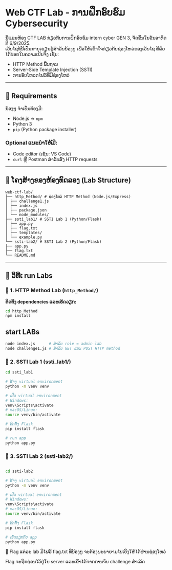 # Web CTF Lab - ການຝຶກອົບຮົມ Cybersecurity

ນີ້ແມ່ນຫ້ອງ CTF LAB ກ່ຽວກັບການຝຶກອົບຮົມ intern cyber GEN 3, ຈັດຂຶ້ນໃນວັນອາທິດທີ 6/9/2025.  
ເວັບໄຊທ້ນີ້ເປັນການເຮຽນຮູ້ສຳລັບນ້ອງໆ ເພື່ອໃຫ້ເຂົ້າໃຈກ່ຽວກັບຊ່ອງໂຫວ່ຂອງເວັບໄຊ ທີ່ພົບໄດ້ບ່ອຍໃນຄວາມເປັນຈິງ ເຊັ່ນ:

- HTTP Method ພື້ນຖານ
- Server-Side Template Injection (SSTI)
- ການອັບໂຫລດໄຟລ໌ທີ່ມີຊ່ອງໂຫວ່

---

## 🔧 Requirements

ນ້ອງໆ ຈຳເປັນຕ້ອງມີ:

- Node.js => `npm`
- Python 3
- `pip` (Python package installer)

### Optional ແນະນຳໃຫ້ມີ:

- Code editor (ເຊັ່ນ: VS Code)
- `curl` ຫຼື Postman ສຳລັບສົ່ງ HTTP requests

---

## 📁 ໂຄງສ້າງຂອງຫ້ອງທົດລອງ (Lab Structure)

```
web-ctf-lab/
├── http_Method/ # ຊ່ອງໂຫວ່ HTTP Method (Node.js/Express)
│ ├── challenge1.js
│ ├── index.js
│ ├── package.json
│ └── node_modules/
├── ssti_lab1/ # SSTI Lab 1 (Python/Flask)
│ ├── app.py
│ ├── flag.txt
│ ├── templates/
│ └── example.py
└── ssti-lab2/ # SSTI Lab 2 (Python/Flask)
├── app.py
├── flag.txt
└── README.md

```

---

## 🚀 ວິທີເ run Labs

### 🧪 1. HTTP Method Lab (`http_Method/`)

**ຕິດຕັ້ງ dependencies ແລະເຮັດວຽກ:**

```bash
cd http_Method
npm install
```

## start LABs

```bash
node index.js      # ສຳລັບ role = admin lab
node challenge1.js # ສຳລັບ GET ແລະ POST HTTP method
```

### 🧪 2. SSTI Lab 1 (ssti_lab1/)

```bash
cd ssti_lab1

# ສ້າງ virtual environment
python -m venv venv

# ເປີດ virtual environment
# Windows:
venv\Scripts\activate
# macOS/Linux:
source venv/bin/activate

# ຕິດຕັ້ງ Flask
pip install flask

# run app
python app.py

```

### 🧪 3. SSTI Lab 2 (ssti-lab2/)

```bash

cd ssti-lab2

# ສ້າງ virtual environment
python -m venv venv

# ເປີດ virtual environment
# Windows:
venv\Scripts\activate
# macOS/Linux:
source venv/bin/activate

# ຕິດຕັ້ງ Flask
pip install flask

# ເຮັດວຽກກັບ app
python app.py

```

🎯 Flag
ແຕ່ລະ lab ມີໄຟລ໌ flag.txt ທີ່ນ້ອງໆ ຈະຕ້ອງພະຍາຍາມໄປເບິ່ງໃຫ້ໄດ້ຜ່ານຊ່ອງໂຫວ່

Flag ຈະຖືກຊ່ອນໄວ້ຢູ່ໃນ server ແລະເຂົ້າໄດ້ຈາກການຈົບ challenge ສຳເລັດ
